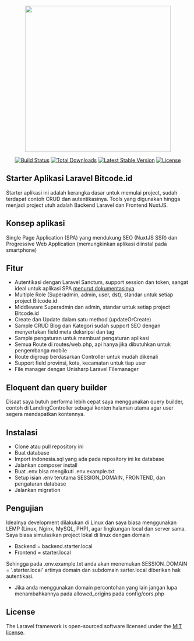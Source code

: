 <p align="center"><a href="https://laravel.com" target="_blank"><img src="https://raw.githubusercontent.com/laravel/art/master/logo-lockup/5%20SVG/2%20CMYK/1%20Full%20Color/laravel-logolockup-cmyk-red.svg" width="400"></a></p>

<p align="center">
<a href="https://travis-ci.org/laravel/framework"><img src="https://travis-ci.org/laravel/framework.svg" alt="Build Status"></a>
<a href="https://packagist.org/packages/laravel/framework"><img src="https://img.shields.io/packagist/dt/laravel/framework" alt="Total Downloads"></a>
<a href="https://packagist.org/packages/laravel/framework"><img src="https://img.shields.io/packagist/v/laravel/framework" alt="Latest Stable Version"></a>
<a href="https://packagist.org/packages/laravel/framework"><img src="https://img.shields.io/packagist/l/laravel/framework" alt="License"></a>
</p>

## Starter Aplikasi Laravel Bitcode.id

Starter aplikasi ini adalah kerangka dasar untuk memulai project, sudah terdapat contoh CRUD dan autentikasinya. Tools yang digunakan hingga menjadi project utuh adalah Backend Laravel dan Frontend NuxtJS.

## Konsep aplikasi 

Single Page Application (SPA) yang mendukung SEO (NuxtJS SSR) dan Progressive Web Application (memungkinkan aplikasi diinstal pada smartphone)

## Fitur

- Autentikasi dengan Laravel Sanctum, support session dan token, sangat ideal untuk aplikasi SPA [menurut dokumentasinya](https://laravel.com/docs/8.x/sanctum)
- Multiple Role (Superadmin, admin, user, dst), standar untuk setiap project Bitcode.id
- Middleware Superadmin dan admin, standar untuk setiap project Bitcode.id
- Create dan Update dalam satu method (updateOrCreate)
- Sample CRUD Blog dan Kategori sudah support SEO dengan menyertakan field meta deksripsi dan tag
- Sample pengaturan untuk membuat pengaturan aplikasi
- Semua Route di routes/web.php, api hanya jika dibutuhkan untuk pengembanga mobile
- Route digroup berdasarkan Controller untuk mudah dikenali
- Support field provinsi, kota, kecamatan untuk tiap user
- File manager dengan Unisharp Laravel Filemanager

## Eloquent dan query builder

Disaat saya butuh performa lebih cepat saya menggunakan query builder, contoh di LandingController sebagai konten halaman utama agar user segera mendapatkan kontennya.

## Instalasi

- Clone atau pull repository ini
- Buat database
- Import indonesia.sql yang ada pada repository ini ke database
- Jalankan composer install
- Buat .env bisa mengikuti .env.example.txt
- Setup isian .env terutama SESSION_DOMAIN, FRONTEND, dan pengaturan database
- Jalankan migration

## Pengujian

Idealnya development dilakukan di Linux dan saya biasa menggunakan LEMP (Linux, Nginx, MySQL, PHP), agar lingkungan local dan server sama. Saya biasa simulasikan project lokal di linux dengan domain

- Backend = backend.starter.local
- Frontend = starter.local

Sehingga pada .env.example.txt anda akan menemukan SESSION_DOMAIN = '.starter.local' artinya domain dan subdomain sarter.local diberikan hak autentikasi.

- Jika anda menggunakan domain percontohan yang lain jangan lupa menambahkannya pada allowed_origins pada config/cors.php

## License

The Laravel framework is open-sourced software licensed under the [MIT license](https://opensource.org/licenses/MIT).
